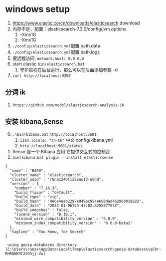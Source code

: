 # windows setup

1. https://www.elastic.co/cn/downloads/elasticsearch download
2. 内存不足，配置：elasticsearch-7.3.0/config/jvm.options
   1. -Xms1G
   2. -Xmx1G
3. `./config/elasticsearch.yml`配置 path.data
4. `./config/elasticsearch.yml`配置 path.logs
5. 要远程访问: `network.host: 0.0.0.0`
6. start elastic `bin\elasticsearch.bat`
   1. 守护进程在后台运行，那么可以在后面添加参数 -d
7. `curl http://localhost:9200`

## 分词 ik

1. `https://github.com/medcl/elasticsearch-analysis-ik`

## 安装 kibana,Sense

0. `.\bin\kibana.bat` `http://localhost:5601`
   1. `i18n.locale: "zh-CN"` 中文 config/kibana.yml
   2. `http://localhost:5601/status`
1. Sense 是一个 Kibana 应用 它提供交互式的控制台
2. `bin\kibana.bat plugin --install elastic/sense`

```
{
  "name" : "B450",
  "cluster_name" : "elasticsearch",
  "cluster_uuid" : "rGnaz24OTi2SSuw13-uGhQ",
  "version" : {
    "number" : "7.16.3",
    "build_flavor" : "default",
    "build_type" : "zip",
    "build_hash" : "4e6e4eab2297e949ec994e688dad46290d018022",
    "build_date" : "2022-01-06T23:43:02.825887787Z",
    "build_snapshot" : false,
    "lucene_version" : "8.10.1",
    "minimum_wire_compatibility_version" : "6.8.0",
    "minimum_index_compatibility_version" : "6.0.0-beta1"
  },
  "tagline" : "You Know, for Search"
}

 using geoip-databases directory [C:\Users\runzx\AppData\Local\Temp\elasticsearch\geoip-databases\qChr-RHRQWK9C22Ohjj-Vw]
```
